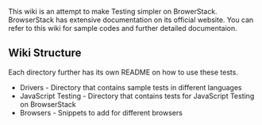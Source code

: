 This wiki is an attempt to make Testing simpler on BrowerStack. 
BrowserStack has extensive documentation on its official website. 
You can refer to this wiki for sample codes and further detailed documentaion.


## Wiki Structure
Each directory further has its own README on how to use these tests. 

- Drivers - Directory that contains sample tests in different languages 
- JavaScript Testing - Directory that contains tests for JavaScript Testing on BrowserStack
- Browsers - Snippets to add for different browsers